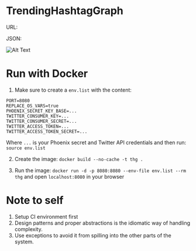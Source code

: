 # TrendingHashtagGraph

URL:

JSON:

![Alt Text](https://github.com/robinsjdotcom/trendinghashtaggraph/blob/master/imgs/example.gif)

# Run with Docker

1. Make sure to create a `env.list` with the content:
```
PORT=8080
REPLACE_OS_VARS=true
PHOENIX_SECRET_KEY_BASE=...
TWITTER_CONSUMER_KEY=...
TWITTER_CONSUMER_SECRET=...
TWITTER_ACCESS_TOKEN=...
TWITTER_ACCESS_TOKEN_SECRET=...
```

Where `...` is your Phoenix secret and Twitter API credentials and then run: `source env.list`

2. Create the image: `docker build --no-cache -t thg .`

3. Run the image: `docker run -d -p 8080:8080 --env-file env.list --rm thg`
   and open `localhost:8080` in your browser

# Note to self

1. Setup CI environment first
2. Design patterns and proper abstractions is the idiomatic way of handling complexity.
3. Use exceptions to avoid it from spilling into the other parts of the system.
